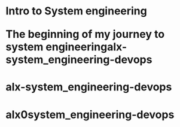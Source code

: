 <h1> Intro to System engineering</h>

The beginning of my journey to system engineeringalx-system_engineering-devops
# alx-system_engineering-devops
# alx0system_engineering-devops
